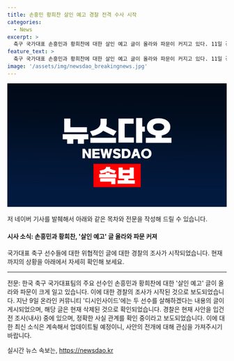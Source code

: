 ```yaml
---
title: 손흥민 황희찬 살인 예고 경찰 전격 수사 시작
categories:
  - News
excerpt: >
  축구 국가대표 손흥민과 황희찬에 대한 살인 예고 글이 올라와 파문이 커지고 있다. 11일 경찰은 손흥민과 황희찬을 살해하겠다는 내용의 글이 온라인 커뮤니티에 올라왔다고 보도했다. 글에는 댓글로 살해 협박하면 감옥행 살해 협박으로 신고하겠다 등의 내용이 달렸고, 해당 게시글은 현재 삭제된 상태이다. 경찰은 사실관계를 확인 중이다.
feature_text: >
  축구 국가대표 손흥민과 황희찬에 대한 살인 예고 글이 올라와 파문이 커지고 있다. 11일 경찰은 손흥민과 황희찬을 살해하겠다는 내용의 글이 온라인 커뮤니티에 올라왔다고 보도했다. 글에는 댓글로 살해 협박하면 감옥행 살해 협박으로 신고하겠다 등의 내용이 달렸고, 해당 게시글은 현재 삭제된 상태이다. 경찰은 사실관계를 확인 중이다.
image: '/assets/img/newsdao_breakingnews.jpg'
---
```


<p><img src="/assets/img/newsdao_breakingnews.jpg" alt="bookingtag 속보" /></p>

<p>저 네이버 기사를 발췌해서 아래와 같은 목차와 전문을 작성해 드릴 수 있습니다.</p>

<h4>시사 소식: 손흥민과 황희찬, '살인 예고' 글 올라와 파문 커져</h4>

<p>국가대표 축구 선수들에 대한 위협적인 글에 대한 경찰의 조사가 시작되었습니다. 현재까지의 상황을 아래에서 자세히 확인해 보세요.</p>

<hr />

<p>전문:
한국 축구 국가대표팀의 주요 선수인 손흥민과 황희찬에 대한 '살인 예고' 글이 올라와 파문이 크게 일고 있습니다. 이에 대한 경찰의 조사가 시작된 것으로 보도되었습니다. 지난 9일 온라인 커뮤니티 '디시인사이드'에는 두 선수를 살해하겠다는 내용의 글이 게시되었으며, 해당 글은 현재 삭제된 것으로 확인되었습니다. 경찰은 현재 사안을 입건 전 조사(내사) 중에 있으며, 정확한 사실 관계를 확인 중이라고 보도되었습니다. 이에 대한 최신 소식은 계속해서 업데이트될 예정이니, 사안의 전개에 대해 관심을 가져주시기 바랍니다.</p>
실시간 뉴스 속보는, <a href="https://newsdao.kr" rel="dofollow">https://newsdao.kr</a>


